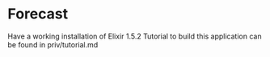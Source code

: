 # Forecast
Have a working installation of Elixir 1.5.2
Tutorial to build this application can be found in priv/tutorial.md
